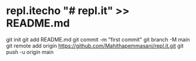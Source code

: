 # repl.itecho "# repl.it" >> README.md
git init
git add README.md
git commit -m "first commit"
git branch -M main
git remote add origin https://github.com/Mahithapemmasani/repl.it.git
git push -u origin main
